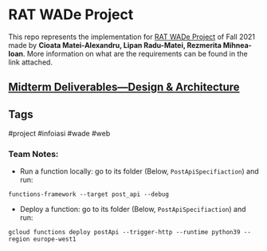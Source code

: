 # RAT WADe Project

This repo represents the implementation for [RAT WADe Project](https://profs.info.uaic.ro/~busaco/teach/courses/wade/projects/index.html) of Fall 2021 made by **Cioata Matei-Alexandru, Lipan Radu-Matei, Rezmerita Mihnea-Ioan**. More information on what are the requirements can be found in the link attached.

## [Midterm Deliverables—Design & Architecture](https://github.com/Kropius/WADe-project/tree/main/documentation)
## Tags
#project #infoiasi #wade #web

### Team Notes:
- Run a function locally: go to its folder (Below, `PostApiSpecifiaction`) and run:
```
functions-framework --target post_api --debug
```
- Deploy a function: go to its folder (Below, `PostApiSpecifiaction`) and run:
```
gcloud functions deploy postApi --trigger-http --runtime python39 --region europe-west1
```
